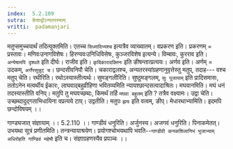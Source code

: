 ```yaml
---
index:  5.2.109
sutra:  केशाद्वोऽन्यतरस्याम्
vritti:  padamanjari
---
```


मतुप्समुच्चयार्थं तदित्युक्तमिति। एतच्च `सिध्मादिभ्यश्च` इत्यत्रैव व्याख्यातम्।
	वप्रकरण इति। प्रकरणम् = प्रस्तावः। मणिवःउनागविशेषः। हिरण्यवःउनिधिविसेषः, कुञ्जरविशेष इत्यन्ये। विम्बावः, कुरराव इति। `अन्येषामपि दृश्थते` इति दीर्घः। राजीव इति। `कृदिकारादक्तिनः` इति ङीषन्तात्प्रत्ययः। 
	अर्णव इति। अर्णम् = उदकम्, `अर्त्तेरसुन्नुट् च`। छन्दसीवनिपौ चेति। चकाराद्वलश्च, अन्यतरस्यांग्रहणानुवृत्तेस्तु मतुप्, तदाह---
	वश्च मतुप् चेति। रथीरिति। रथोऽस्यास्तीत्यर्थः। सुमङ्गलीरिति। सुष्ठुमङ्गलम्, `सुः पूजायाम्` इति प्रादिसमासः, ततोऽनेन मत्वर्थीय ईकारः, लाघवाद्बहुव्रीहिणा भवितव्यमिति न्यायश्छान्दसत्वादाश्रितः।
मघवानमिति। मघं धनं तदस्यास्तीति वनिप्। मतुपि तु मघवच्छब्दः, किमर्थं तर्हि `मघवा बहुलम्` इति ? तत्रैव वक्ष्यामः। उद्वा चेति। उच्छब्दादुद्गताभिधायिना वप्रत्यये टाप्। उद्वतीति। मतुपः `झयः` इति वत्वम्, ङीप्। 
	मेधारथाभ्यामिति। इदमपि छन्दोविषयम् ।।

गाण्ड्यजात् संज्ञायाम् ।। 5.2.110 ।। गाण्डीवं धनुरिति। अर्जुनस्य। अजगवं धनुरिति। पिनाकमेतत्। उभयथा सूत्रं प्रणीतमिति। तन्त्रन्यायाश्रयेण। प्रयोगश्चोभयथापि भवति--`गाण्डीवी कनकशिलानिभं भुजाभ्याम्` `अधिरोहति गाण्डिवं महेषौ` इति च। संज्ञाग्रहणस्यैव प्रपञ्चः ।।

